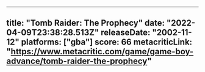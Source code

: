 
---
title: "Tomb Raider: The Prophecy"
date: "2022-04-09T23:38:28.513Z"
releaseDate: "2002-11-12"
platforms: ["gba"]
score: 66
metacriticLink: "https://www.metacritic.com/game/game-boy-advance/tomb-raider-the-prophecy"
---
